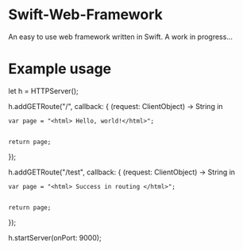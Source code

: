 # Swift-Web-Framework
An easy to use web framework written in Swift. A work in progress...

# Example usage

let h = HTTPServer();

h.addGETRoute("/", callback: { (request: ClientObject) -> String in


    var page = "<html> Hello, world!</html>";
    
    
    return page;
    
    
});

h.addGETRoute("/test", callback: { (request: ClientObject) -> String in


    var page = "<html> Success in routing </html>";
    
    
    return page;
    
    
});

h.startServer(onPort: 9000);

